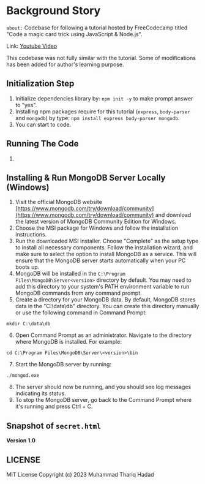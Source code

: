 # Background Story

`about:` Codebase for following a tutorial hosted by FreeCodecamp titled "Code a magic card trick using JavaScript & Node.js".

Link: [Youtube Video](https://www.youtube.com/watch?v=h21pa3yeW08)

This codebase was not fully similar with the tutorial. Some of modifications has been added for author's learning purpose.

## Initialization Step

1. Initialize dependencies library by: `npm init -y` to make prompt answer to "yes".
2. Installing npm packages require for this tutorial (`express`, `body-parser` and `mongodb`) by type: `npm install express body-parser mongodb`.
3. You can start to code.

## Running The Code

1.

## Installing & Run MongoDB Server Locally (Windows)

1. Visit the official MongoDB website [https://www.mongodb.com/try/download/community](https://www.mongodb.com/try/download/community) and download the latest version of MongoDB Community Edition for Windows.
2. Choose the MSI package for Windows and follow the installation instructions.
3. Run the downloaded MSI installer. Choose "Complete" as the setup type to install all necessary components. Follow the installation wizard, and make sure to select the option to install MongoDB as a service. This will ensure that the MongoDB server starts automatically when your PC boots up.
4. MongoDB will be installed in the `C:\Program Files\MongoDB\Server<version>` directory by default. You may need to add this directory to your system's PATH environment variable to run MongoDB commands from any command prompt.
5. Create a directory for your MongoDB data. By default, MongoDB stores data in the "C:\data\db" directory. You can create this directory manually or use the following command in Command Prompt:

```
mkdir C:\data\db
```

6. Open Command Prompt as an administrator. Navigate to the directory where MongoDB is installed. For example:

```
cd C:\Program Files\MongoDB\Server\<version>\bin
```

7. Start the MongoDB server by running:

```
./mongod.exe
```

8. The server should now be running, and you should see log messages indicating its status.
9. To stop the MongoDB server, go back to the Command Prompt where it's running and press Ctrl + C.

## Snapshot of `secret.html`

**Version 1.0**

## LICENSE

MIT License
Copyright (c) 2023 Muhammad Thariq Hadad
